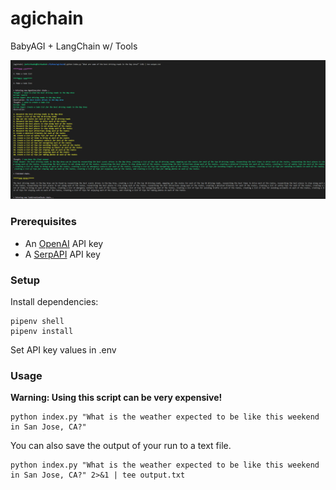 # agichain

 BabyAGI + LangChain w/ Tools

 ![agichain](sample.png)

### Prerequisites
- An [OpenAI](https://openai.com) API key
- A [SerpAPI](https://serpapi.com) API key

### Setup

Install dependencies:
```
pipenv shell
pipenv install
```

Set API key values in .env

### Usage

**Warning: Using this script can be very expensive!**
```
python index.py "What is the weather expected to be like this weekend in San Jose, CA?"
```

You can also save the output of your run to a text file.
```
python index.py "What is the weather expected to be like this weekend in San Jose, CA?" 2>&1 | tee output.txt
```